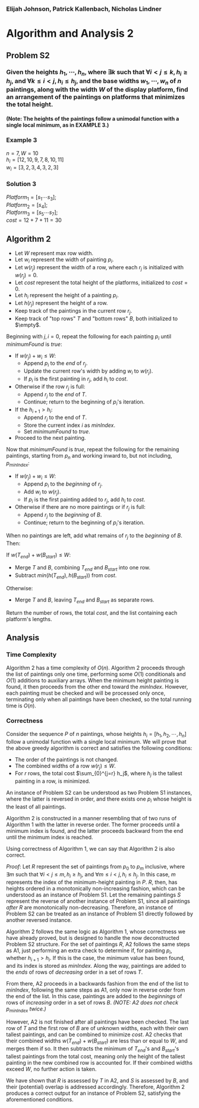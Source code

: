 ### Elijah Johnson, Patrick Kallenbach, Nicholas Lindner
# Algorithm and Analysis 2

## Problem S2
### Given the heights $h_1, \cdots, h_n$, where $\exists k$ such that $\forall i < j \leq k, h_i \geq h_j$, and $\forall k \leq i < j, h_i \leq h_j$, and the base widths $w_1, \cdots, w_n$ of $n$ paintings, along with the width $W$ of the display platform, find an arrangement of the paintings on platforms that minimizes the total height.
#### (Note: The heights of the paintings follow a unimodal function with a single local minimum, as in EXAMPLE 3.) 

### Example 3
$n = 7, W = 10$\
$h_i = [12, 10, 9, 7, 8, 10, 11]$\
$w_i = [3, 2, 3, 4, 3, 2, 3]$

### Solution 3
$Platform_1 = [s_1 \cdots s_3];$\
$Platform_2 = [s_4];$\
$Platform_3 = [s_5 \cdots s_7];$\
$cost = 12 + 7 + 11 = 30$

## Algorithm 2
- Let $W$ represent max row width. 
- Let $w_i$ represent the width of painting $p_i$.
- Let $w(r_j)$ represent the width of a row, where each $r_j$ is initialized with $w(r_j) = 0$. 
- Let $cost$ represent the total height of the platforms, initialized to $cost = 0$.
- Let $h_i$ represent the height of a painting $p_i$.
- Let $h(r_j)$ represent the height of a row.
- Keep track of the paintings in the current row $r_j$.
- Keep track of "top rows" $T$ and "bottom rows" $B$, both initialized to $\empty$.

Beginning with $j, i = 0$, repeat the following for each painting $p_i$ until $minimumFound$ is $true$: 
- If $w(r_j) + w_i \leq W$:
    - Append $p_i$ to the *end* of $r_j$.
    - Update the current row's width by adding $w_i$ to $w(r_j)$.
    - If $p_i$ is the first painting in $r_j$, add $h_i$ to $cost$.
- Otherwise if the row $r_j$ is full:
    - Append $r_j$ to the *end* of $T$.
    - Continue; return to the beginning of $p_i$'s iteration. 
- If the $h_{i+1} > h_i$:
    - Append $r_j$ to the end of $T$.
    - Store the current index $i$ as $minIndex$.
    - Set $minimumFound$ to $true$.
- Proceed to the next painting. 

Now that $minimumFound$ is $true$, repeat the following for the remaining paintings, starting from $p_n$ and working inward to, but not including, $p_{minIndex}$: 
- If $w(r_j) + w_i \leq W$:
    - Append $p_i$ to the *beginning* of $r_j$.
    - Add $w_i$ to $w(r_j)$.
    - If $p_i$ is the first painting added to $r_j$, add $h_i$ to $cost$.
- Otherwise if there are no more paintings or if $r_j$ is full:
    - Append $r_j$ to the *beginning* of $B$.
    - Continue; return to the beginning of $p_i$'s iteration. 

When no paintings are left, add what remains of $r_j$ to the *beginning* of $B$. Then:

If $w(T_{end}) + w(B_{start}) \leq W$:
- Merge $T$ and $B$, combining $T_{end}$ and $B_{start}$ into one row. 
- Subtract $min(h(T_{end}), h(B_{start}))$ from $cost$.

Otherwise:
- Merge $T$ and $B$, leaving $T_{end}$ and $B_{start}$ as separate rows.

Return the number of rows, the total $cost$, and the list containing each platform's lengths. 

## Analysis
### Time Complexity
Algorithm 2 has a time complexity of $O(n)$. Algorithm 2 proceeds through the list of paintings only one time, performing some $O(1)$ conditionals and $O(1)$ additions to auxiliary arrays. When the minimum height painting is found, it then proceeds from the other end toward the $minIndex$. However, each painting must be checked and will be processed only once, terminating only when all paintings have been checked, so the total running time is $O(n)$.

### Correctness
Consider the sequence $P$ of $n$ paintings, whose heights $h_i = [h_1, h_2, \cdots, h_n]$ follow a unimodal function with a single local minimum. We will prove that the above greedy algorithm is correct and satisfies the following conditions:
- The order of the paintings is not changed. 
- The combined widths of a row $w(r_j) \leq W$.
- For $r$ rows, the total cost $\sum_{0}^{j=r} h_j$, where $h_j$ is the tallest painting in a row, is minimized.

An instance of Problem S2 can be understood as two Problem S1 instances, where the latter is reversed in order, and there exists one $p_i$ whose height is the least of all paintings. 

Algorithm 2 is constructed in a manner resembling that of two runs of Algorithm 1 with the latter in reverse order. The former proceeds until a minimum index is found, and the latter proceeds backward from the end until the minimum index is reached. 

Using correctness of Algorithm 1, we can say that Algorithm 2 is also correct. 

*Proof*: Let $R$ represent the set of paintings from $p_0$ to $p_m$ inclusive, where $\exists m$ such that $\forall i < j \leq m, h_i \geq h_j$, and $\forall m \leq i < j, h_i \leq h_j$. In this case, $m$ represents the index of the minimum-height painting in $P$. $R$, then, has heights ordered in a monotonically non-increasing fashion, which can be understood as an instance of Problem S1. Let the remaining paintings $S$ represent the reverse of another instance of Problem S1, since all paintings *after* $R$ are monotonically non-decreasing. Therefore, an instance of Problem S2 can be treated as an instance of Problem S1 directly followed by another reversed instance. 

Algorithm 2 follows the same logic as Algorithm 1, whose correctness we have already proved, but is designed to handle the now deconstructed Problem S2 structure. For the set of paintings $R$, A2 follows the same steps as A1, just performing an extra check to determine if, for painting $p_i$, whether $h_{i+1} > h_i$. If this is the case, the minimum value has been found, and its index is stored as $minIndex$. Along the way, paintings are added to the *ends* of rows of *decreasing* order in a set of rows $T$.

From there, A2 proceeds in a backwards fashion from the end of the list to $minIndex$, following the same steps as A1, only now in reverse order from the end of the list. In this case, paintings are added to the *beginnings* of rows of *increasing* order in a set of rows $B$. *(NOTE: A2 does not check $p_{minIndex}$ twice.)*

However, A2 is not finished after all paintings have been checked. The last row of $T$ and the first row of $B$ are of unknown widths, each with their own tallest paintings, and can be combined to minimize $cost$. A2 checks that their combined widths $w(T_{end}) + w(B_{start})$ are less than or equal to $W$, and merges them if so. It then subtracts the minimum of $T_{end}$'s and $B_{start}$'s tallest paintings from the total cost, meaning only the height of the tallest painting in the new combined row is accounted for. If their combined widths exceed $W$, no further action is taken. 

We have shown that $R$ is assessed by $T$ in A2, and $S$ is assessed by $B$, and their (potential) overlap is addressed accordingly. Therefore, Algorithm 2 produces a correct output for an instance of Problem S2, satisfying the aforementioned conditions. 